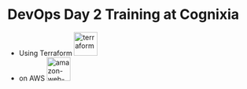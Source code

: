 # DevOps Day 2 Training at Cognixia

- Using Terraform  <img width="48" height="48" src="https://img.icons8.com/color/48/terraform.png" alt="terraform"/>
- on AWS  <img width="48" height="48" src="https://img.icons8.com/color/48/amazon-web-services.png" alt="amazon-web-services"/>

